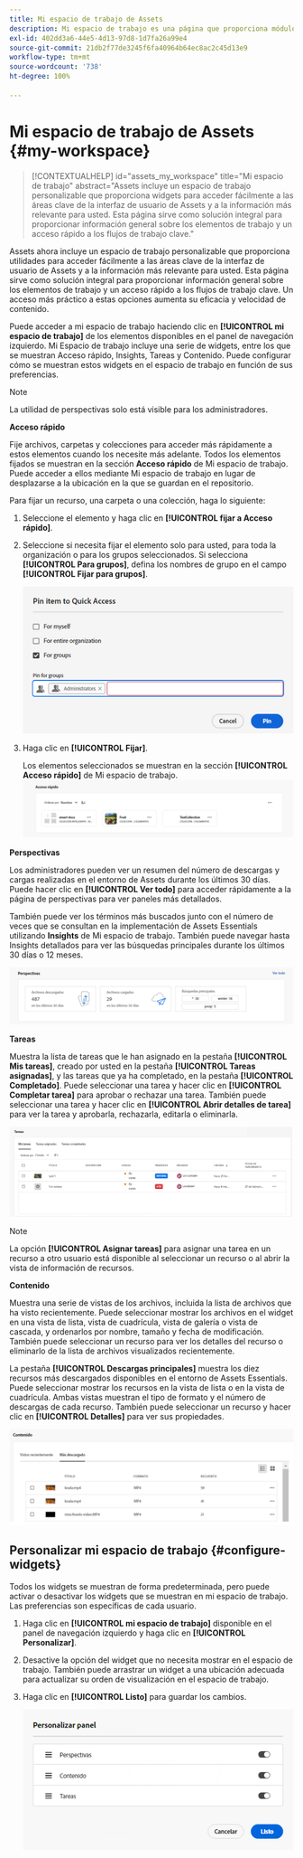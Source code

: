 ```yaml
---
title: Mi espacio de trabajo de Assets
description: Mi espacio de trabajo es una página que proporciona módulos visuales personalizables para acceder fácilmente a las áreas clave de la interfaz de usuario de Assets y a la información más relevante para el usuario.
exl-id: 402dd3a6-44e5-4d13-97d8-1d7fa26a99e4
source-git-commit: 21db2f77de3245f6fa40964b64ec8ac2c45d13e9
workflow-type: tm+mt
source-wordcount: '738'
ht-degree: 100%

---
```


# Mi espacio de trabajo de Assets {#my-workspace}

>[!CONTEXTUALHELP]
>id="assets_my_workspace"
>title="Mi espacio de trabajo"
>abstract="Assets incluye un espacio de trabajo personalizable que proporciona widgets para acceder fácilmente a las áreas clave de la interfaz de usuario de Assets y a la información más relevante para usted. Esta página sirve como solución integral para proporcionar información general sobre los elementos de trabajo y un acceso rápido a los flujos de trabajo clave."

Assets ahora incluye un espacio de trabajo personalizable que proporciona utilidades para acceder fácilmente a las áreas clave de la interfaz de usuario de Assets y a la información más relevante para usted. Esta página sirve como solución integral para proporcionar información general sobre los elementos de trabajo y un acceso rápido a los flujos de trabajo clave. Un acceso más práctico a estas opciones aumenta su eficacia y velocidad de contenido.

Puede acceder a mi espacio de trabajo haciendo clic en **[!UICONTROL mi espacio de trabajo]** de los elementos disponibles en el panel de navegación izquierdo. Mi Espacio de trabajo incluye una serie de widgets, entre los que se muestran Acceso rápido, Insights, Tareas y Contenido. Puede configurar cómo se muestran estos widgets en el espacio de trabajo en función de sus preferencias.

>[!NOTE]
>
>La utilidad de perspectivas solo está visible para los administradores.

<!--

**New features coming soon**

Highlights upcoming features for Assets.

![New features coming soon in Workspace](assets/new-features.png)

-->



**Acceso rápido**

Fije archivos, carpetas y colecciones para acceder más rápidamente a estos elementos cuando los necesite más adelante. Todos los elementos fijados se muestran en la sección **Acceso rápido** de Mi espacio de trabajo. Puede acceder a ellos mediante Mi espacio de trabajo en lugar de desplazarse a la ubicación en la que se guardan en el repositorio.

Para fijar un recurso, una carpeta o una colección, haga lo siguiente:

1. Seleccione el elemento y haga clic en **[!UICONTROL fijar a Acceso rápido]**.

1. Seleccione si necesita fijar el elemento solo para usted, para toda la organización o para los grupos seleccionados. Si selecciona **[!UICONTROL Para grupos]**, defina los nombres de grupo en el campo **[!UICONTROL Fijar para grupos]**.

   ![Fijar elementos para grupos](assets/pin-items-for-groups.png)
1. Haga clic en **[!UICONTROL Fijar]**.

   Los elementos seleccionados se muestran en la sección **[!UICONTROL Acceso rápido]** de Mi espacio de trabajo.
   ![Tareas en el espacio de trabajo](assets/quick-access.png)

**Perspectivas**

Los administradores pueden ver un resumen del número de descargas y cargas realizadas en el entorno de Assets durante los últimos 30 días. Puede hacer clic en **[!UICONTROL Ver todo]** para acceder rápidamente a la página de perspectivas para ver paneles más detallados.

También puede ver los términos más buscados junto con el número de veces que se consultan en la implementación de Assets Essentials utilizando **Insights** de Mi espacio de trabajo. También puede navegar hasta Insights detallados para ver las búsquedas principales durante los últimos 30 días o 12 meses.

![Insights en el espacio de trabajo](assets/insights.png)

**Tareas**

Muestra la lista de tareas que le han asignado en la pestaña **[!UICONTROL Mis tareas]**, creado por usted en la pestaña **[!UICONTROL Tareas asignadas]**, y las tareas que ya ha completado, en la pestaña **[!UICONTROL Completado]**. Puede seleccionar una tarea y hacer clic en **[!UICONTROL Completar tarea]** para aprobar o rechazar una tarea. También puede seleccionar una tarea y hacer clic en **[!UICONTROL Abrir detalles de tarea]** para ver la tarea y aprobarla, rechazarla, editarla o eliminarla.

![Tareas en el espacio de trabajo](assets/tasks-workspace.png)

>[!NOTE]
>
> La opción **[!UICONTROL Asignar tareas]** para asignar una tarea en un recurso a otro usuario está disponible al seleccionar un recurso o al abrir la vista de información de recursos.

**Contenido**

Muestra una serie de vistas de los archivos, incluida la lista de archivos que ha visto recientemente. Puede seleccionar mostrar los archivos en el widget en una vista de lista, vista de cuadrícula, vista de galería o vista de cascada, y ordenarlos por nombre, tamaño y fecha de modificación. También puede seleccionar un recurso para ver los detalles del recurso o eliminarlo de la lista de archivos visualizados recientemente.

La pestaña **[!UICONTROL Descargas principales]** muestra los diez recursos más descargados disponibles en el entorno de Assets Essentials. Puede seleccionar mostrar los recursos en la vista de lista o en la vista de cuadrícula. Ambas vistas muestran el tipo de formato y el número de descargas de cada recurso. También puede seleccionar un recurso y hacer clic en **[!UICONTROL Detalles]** para ver sus propiedades.

![Widget de contenido en el espacio de trabajo](assets/workspace-content.png)

## Personalizar mi espacio de trabajo {#configure-widgets}

Todos los widgets se muestran de forma predeterminada, pero puede activar o desactivar los widgets que se muestran en mi espacio de trabajo. Las preferencias son específicas de cada usuario.

1. Haga clic en **[!UICONTROL mi espacio de trabajo]** disponible en el panel de navegación izquierdo y haga clic en **[!UICONTROL Personalizar]**.

1. Desactive la opción del widget que no necesita mostrar en el espacio de trabajo. También puede arrastrar un widget a una ubicación adecuada para actualizar su orden de visualización en el espacio de trabajo.

1. Haga clic en **[!UICONTROL Listo]** para guardar los cambios.

   ![Personalizar widgets en el espacio de trabajo](assets/customize-workspace.png)
